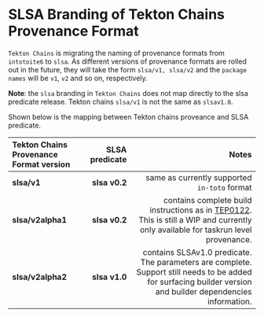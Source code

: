 # SLSA Branding of Tekton Chains Provenance Format

`Tekton Chains` is migrating the naming of provenance formats from `intotoite6` to `slsa`.
As different versions of provenance formats are rolled out in the future, they will take 
the form `slsa/v1, slsa/v2` and the `package names` will be `v1`, `v2` and so on, respectively.

**Note**: the `slsa` branding in `Tekton Chains` does not map directly to the slsa predicate release.
Tekton chains `slsa/v1` is not the same as `slsav1.0`.

Shown below is the mapping between Tekton chains proveance and SLSA predicate.

|Tekton Chains Provenance Format version     | SLSA predicate | Notes |
|:------------------------------------------|---------------:|------:|
|**slsa/v1**| **slsa v0.2**  | same as currently supported `in-toto` format|
|**slsa/v2alpha1**| **slsa v0.2**  | contains complete build instructions as in [TEP0122](https://github.com/tektoncd/community/pull/820). This is still a WIP and currently only available for taskrun level provenance. |
|**slsa/v2alpha2**| **slsa v1.0**  | contains SLSAv1.0 predicate. The parameters are complete. Support still needs to be added for surfacing builder version and builder dependencies information.|
